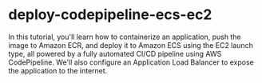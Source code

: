 # deploy-codepipeline-ecs-ec2
In this tutorial, you'll learn how to containerize an application, push the image to Amazon ECR, and deploy it to Amazon ECS using the EC2 launch type, all powered by a fully automated CI/CD pipeline using AWS CodePipeline. We'll also configure an Application Load Balancer to expose the application to the internet.
